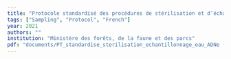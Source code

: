 ```yaml
---
title: "Protocole standardisé des procédures de stérilisation et d’échantillonnage d’eau afin de déterminer la présence d’espèces fauniques dans les milieux hydriques par l’analyse d’ADNe au Québec"
tags: ["Sampling", "Protocol", "French"]
year: 2021
authors: ""
institution: "Ministère des forêts, de la faune et des parcs"
pdf: "documents/PT_standardise_sterilisation_echantillonnage_eau_ADNe (Version 2021).pdf"
---
```

